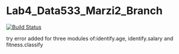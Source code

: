 # Lab4_Data533_Marzi2_Branch

[![Build Status](https://travis-ci.org/marziR/Lab4_Data533.svg?branch=Marzi2)](https://travis-ci.org/marziR/Lab4_Data533)



try error added for three modules of:identify.age, identify.salary and fitness.classify
